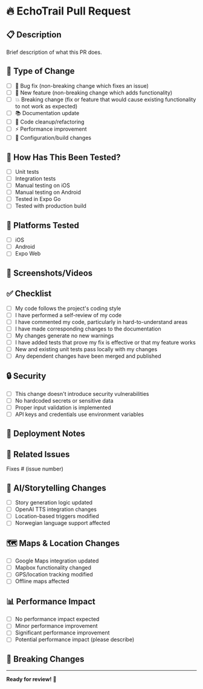 # 🔥 EchoTrail Pull Request

## 📋 Description
Brief description of what this PR does.

## 🎯 Type of Change
- [ ] 🐛 Bug fix (non-breaking change which fixes an issue)
- [ ] 🚀 New feature (non-breaking change which adds functionality)
- [ ] 💥 Breaking change (fix or feature that would cause existing functionality to not work as expected)
- [ ] 📚 Documentation update
- [ ] 🧹 Code cleanup/refactoring
- [ ] ⚡ Performance improvement
- [ ] 🔧 Configuration/build changes

## 🧪 How Has This Been Tested?
- [ ] Unit tests
- [ ] Integration tests
- [ ] Manual testing on iOS
- [ ] Manual testing on Android
- [ ] Tested in Expo Go
- [ ] Tested with production build

## 📱 Platforms Tested
- [ ] iOS
- [ ] Android
- [ ] Expo Web

## 📸 Screenshots/Videos
<!-- Add screenshots or videos demonstrating the changes -->

## ✅ Checklist
- [ ] My code follows the project's coding style
- [ ] I have performed a self-review of my code
- [ ] I have commented my code, particularly in hard-to-understand areas
- [ ] I have made corresponding changes to the documentation
- [ ] My changes generate no new warnings
- [ ] I have added tests that prove my fix is effective or that my feature works
- [ ] New and existing unit tests pass locally with my changes
- [ ] Any dependent changes have been merged and published

## 🔒 Security
- [ ] This change doesn't introduce security vulnerabilities
- [ ] No hardcoded secrets or sensitive data
- [ ] Proper input validation is implemented
- [ ] API keys and credentials use environment variables

## 🚀 Deployment Notes
<!-- Any special deployment instructions or notes -->

## 🐛 Related Issues
<!-- Link to related issues -->
Fixes # (issue number)

## 🎨 AI/Storytelling Changes
<!-- If this affects AI features -->
- [ ] Story generation logic updated
- [ ] OpenAI TTS integration changes
- [ ] Location-based triggers modified
- [ ] Norwegian language support affected

## 🗺️ Maps & Location Changes
<!-- If this affects maps or location services -->
- [ ] Google Maps integration updated
- [ ] Mapbox functionality changed
- [ ] GPS/location tracking modified
- [ ] Offline maps affected

## 📊 Performance Impact
<!-- Estimate performance impact -->
- [ ] No performance impact expected
- [ ] Minor performance improvement
- [ ] Significant performance improvement
- [ ] Potential performance impact (please describe)

## 🎯 Breaking Changes
<!-- If this is a breaking change, describe what breaks and how to update -->

---

**Ready for review!** 🚀